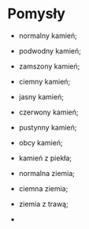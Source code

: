 # Pomysły

 - normalny kamień;
 - podwodny kamień;
 - zamszony kamień;
 - ciemny kamień;
 - jasny kamień;
 - czerwony kamień;
 - pustynny kamień;
 - obcy kamień;
 - kamień z piekła;

 - normalna ziemia;
 - ciemna ziemia;
 - ziemia z trawą;
 - 

